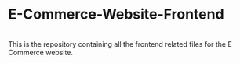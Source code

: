 <h1>E-Commerce-Website-Frontend</h1>
<br/>
This is the repository containing all the frontend related files for the E Commerce website. 
